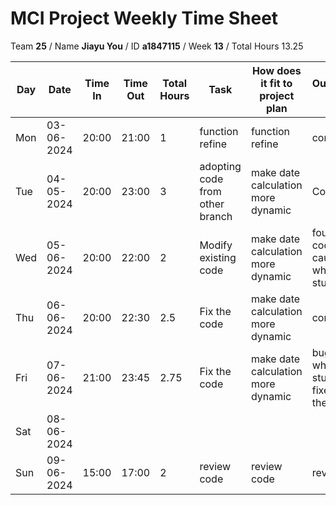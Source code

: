 # MCI Project Weekly Time Sheet

Team **25** / Name **Jiayu You** / ID **a1847115** / Week **13** / Total Hours 13.25

| Day | Date       | Time In | Time Out | Total Hours | Task | How does it fit to project plan | Outcome/Next action |
| --- | ---------- | ------- | -------- | ----------- | ---- | ------------------------------- | ------------------- |
| Mon | 03-06-2024 | 20:00   | 21:00    | 1           | function refine | function refine | continue |
| Tue | 04-05-2024 | 20:00   | 23:00     |    3         | adopting code from other branch  | make date calculation more dynamic | Continue |
| Wed | 05-06-2024 | 20:00   | 22:00    | 2           | Modify existing code | make date calculation more dynamic | found new code will cause crash when entering student side |
| Thu | 06-06-2024 | 20:00 | 22:30   |    2.5       | Fix the code | make date calculation more dynamic | continue |
| Fri | 07-06-2024 | 21:00   | 23:45    | 2.75           | Fix the code | make date calculation more dynamic| bug fix: crash when enter student view is fixed, submit the PR
| Sat | 08-06-2024 |   |    |         |  | | |
| Sun | 09-06-2024 | 15:00 | 17:00   | 2           | review code |review code| review code 
